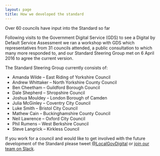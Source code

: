 ```yaml
---
layout: page
title: How we developed the standard
---
```


Over 60 councils have input into the Standard so far

Following visits to the Government Digital Service (GDS) to see a Digital by Default Service Assessment we ran a workshop with GDS which representatives from 31 councils attended, a public consultation to which many more responded to, and our Standard Steering Group met on 6 April 2016 to agree the current version.

The Standard Steering Group currently consists of:

- Amanda Wilde – East Riding of Yorkshire Council
- Andrew Whittaker – North Yorkshire County Council
- Ben Cheetham – Guildford Borough Council
- Dale Shepherd – Shropshire Council
- Joshua Mouldey – London Borough of Camden
- Julia McGinley – Coventry City Council
- Luke Smith – Bristol City Council
- Mathew Cain – Buckinghamshire County Council
- Neil Lawrence – Oxford City Council
- Phil Rumens – West Berkshire Council
- Steve Langrick – Kirkless Council

If you work for a council and would like to get involved with the future development of the Standard please tweet [@LocalGovDigital](https://twitter.com/localgovdigital) or [join our team on Slack](https://localgovdigital.slack.com/messages/standards/).
